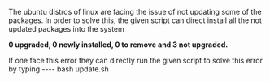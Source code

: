 The ubuntu distros of linux are facing the issue of not updating some of the packages.
In order to solve this, the given script can direct install all the not updated packages into the system

**0 upgraded, 0 newly installed, 0 to remove and 3 not upgraded.**

 If one face this error they can directly run the given script to solve this error by typing ----  bash update.sh
